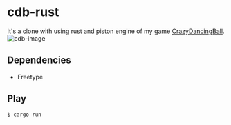 # cdb-rust
It's a clone with using rust and piston engine of my game [CrazyDancingBall](https://github.com/ryo33/CrazyDancingBall).  
![cdb-image](https://cloud.githubusercontent.com/assets/8780513/10998373/0cbd09a2-84d8-11e5-9373-1e2b3a9b12e1.png)

## Dependencies
- Freetype

## Play
```
$ cargo run
```
